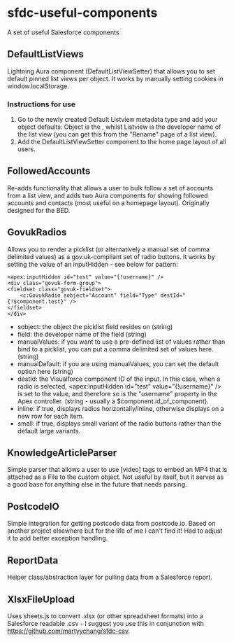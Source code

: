 # sfdc-useful-components
A set of useful Salesforce components


## DefaultListViews
Lightning Aura component (DefaultListViewSetter) that allows you to set default pinned list views per object. It works by manually setting cookies in window.localStorage. 

### Instructions for use
1. Go to the newly created Default Listview metadata type and add your object defaults: Object is the , whilst Listview is the developer name of the list view (you can get this from the "Rename" page of a list view).
2. Add the DefaultListViewSetter component to the home page layout of all users.

## FollowedAccounts
Re-adds functionality that allows a user to bulk follow a set of accounts from a list view, and adds two Aura components for showing followed accounts and contacts (most useful on a homepage layout). Originally designed for the BED.

## GovukRadios
Allows you to render a picklist (or alternatively a manual set of comma delimited values) as a gov.uk-compliant set of radio buttons. It works by setting the value of an inputHidden - see below for pattern:

```
<apex:inputHidden id="test" value="{!username}" /> 
<div class="govuk-form-group">
<fieldset class="govuk-fieldset">
	<c:GovukRadio sobject="Account" field="Type" destId="{!$component.test}" />
</fieldset>
</div>
```

* sobject: the object the picklist field resides on (string)
* field: the developer name of the field (string)
* manualValues: if you want to use a pre-defined list of values rather than bind to a picklist, you can put a comma delimited set of values here. (string)
* manualDefault: if you are using manualValues, you can set the default option here (string)
* destId: the Visualforce component ID of the input. In this case, when a radio is selected, <apex:inputHidden id="test" value="{!username}" /> is set to the value, and therefore so is the "username" property in the Apex controller. (string - usually a $component.id_of_component).
* inline: if true, displays radios horizontally/inline, otherwise displays on a new row for each item.
* small: if true, displays small variant of the radio buttons rather than the default large variants.
	

## KnowledgeArticleParser
Simple parser that allows a user to use [video] tags to embed an MP4 that is attached as a File to the custom object. Not useful by itself, but it serves as a good base for anything else in the future that needs parsing.

## PostcodeIO
Simple integration for getting postcode data from postcode.io. Based on another project elsewhere but for the life of me I can't find it! Had to adjust it to add better exception handling.

## ReportData
Helper class/abstraction layer for pulling data from a Salesforce report. 

## XlsxFileUpload
Uses sheets.js to convert .xlsx (or other spreadsheet formats) into a Salesforce readable .csv - I suggest you use this in conjunction with https://github.com/martyychang/sfdc-csv.